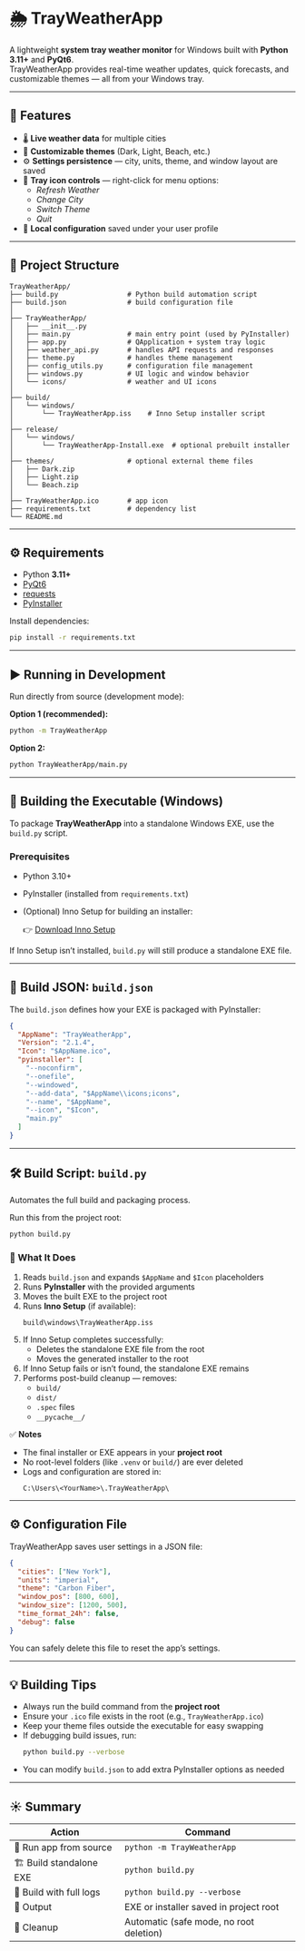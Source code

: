 # 🌦️ TrayWeatherApp

A lightweight **system tray weather monitor** for Windows built with **Python 3.11+** and **PyQt6**.  
TrayWeatherApp provides real-time weather updates, quick forecasts, and customizable themes — all from your Windows tray.

---

## 🧭 Features

- 🌡️ **Live weather data** for multiple cities  
- 🎨 **Customizable themes** (Dark, Light, Beach, etc.)  
- ⚙️ **Settings persistence** — city, units, theme, and window layout are saved  
- 📍 **Tray icon controls** — right-click for menu options:
  - *Refresh Weather*
  - *Change City*
  - *Switch Theme*
  - *Quit*
- 💾 **Local configuration** saved under your user profile

---

## 📂 Project Structure

```
TrayWeatherApp/
├── build.py                 # Python build automation script
├── build.json               # build configuration file
│
├── TrayWeatherApp/
│   ├── __init__.py
│   ├── main.py              # main entry point (used by PyInstaller)
│   ├── app.py               # QApplication + system tray logic
│   ├── weather_api.py       # handles API requests and responses
│   ├── theme.py             # handles theme management
│   ├── config_utils.py      # configuration file management
│   ├── windows.py           # UI logic and window behavior
│   └── icons/               # weather and UI icons
│
├── build/
│   └── windows/
│       └── TrayWeatherApp.iss    # Inno Setup installer script
│
├── release/
│   └── windows/
│       └── TrayWeatherApp-Install.exe  # optional prebuilt installer
│
├── themes/                  # optional external theme files
│   ├── Dark.zip
│   ├── Light.zip
│   └── Beach.zip
│
├── TrayWeatherApp.ico       # app icon
├── requirements.txt         # dependency list
└── README.md
```

---

## ⚙️ Requirements

- Python **3.11+**
- [PyQt6](https://pypi.org/project/PyQt6/)
- [requests](https://pypi.org/project/requests/)
- [PyInstaller](https://pypi.org/project/pyinstaller/)

Install dependencies:
```bash
pip install -r requirements.txt
```

---

## ▶️ Running in Development

Run directly from source (development mode):

**Option 1 (recommended):**
```bash
python -m TrayWeatherApp
```

**Option 2:**
```bash
python TrayWeatherApp/main.py
```

---

## 🧰 Building the Executable (Windows)

To package **TrayWeatherApp** into a standalone Windows EXE, use the `build.py` script.

### Prerequisites
- Python 3.10+
- PyInstaller (installed from `requirements.txt`)
- (Optional) Inno Setup for building an installer:

  👉 [Download Inno Setup](https://jrsoftware.org/isinfo.php)

If Inno Setup isn’t installed, `build.py` will still produce a standalone EXE file.

---

## 🧩 Build JSON: `build.json`

The `build.json` defines how your EXE is packaged with PyInstaller:

```json
{
  "AppName": "TrayWeatherApp",
  "Version": "2.1.4",
  "Icon": "$AppName.ico",
  "pyinstaller": [
    "--noconfirm",
    "--onefile",
    "--windowed",
    "--add-data", "$AppName\\icons;icons",
    "--name", "$AppName",
    "--icon", "$Icon",
    "main.py"
  ]
}
```

---

## 🛠️ Build Script: `build.py`

Automates the full build and packaging process.

Run this from the project root:
```bash
python build.py
```

### 🧾 What It Does
1. Reads `build.json` and expands `$AppName` and `$Icon` placeholders  
2. Runs **PyInstaller** with the provided arguments  
3. Moves the built EXE to the project root  
4. Runs **Inno Setup** (if available):  
   ```
   build\windows\TrayWeatherApp.iss
   ```
5. If Inno Setup completes successfully:  
   - Deletes the standalone EXE file from the root  
   - Moves the generated installer to the root  
6. If Inno Setup fails or isn’t found, the standalone EXE remains  
7. Performs post-build cleanup — removes:
   - `build/`
   - `dist/`
   - `.spec` files
   - `__pycache__/`

✅ **Notes**
- The final installer or EXE appears in your **project root**
- No root-level folders (like `.venv` or `build/`) are ever deleted
- Logs and configuration are stored in:
  ```
  C:\Users\<YourName>\.TrayWeatherApp\
  ```

---

## ⚙️ Configuration File

TrayWeatherApp saves user settings in a JSON file:
```json
{
  "cities": ["New York"],
  "units": "imperial",
  "theme": "Carbon Fiber",
  "window_pos": [800, 600],
  "window_size": [1200, 500],
  "time_format_24h": false,
  "debug": false
}
```

You can safely delete this file to reset the app’s settings.

---

## 💡 Building Tips

- Always run the build command from the **project root**
- Ensure your `.ico` file exists in the root (e.g., `TrayWeatherApp.ico`)
- Keep your theme files outside the executable for easy swapping
- If debugging build issues, run:
  ```bash
  python build.py --verbose
  ```
- You can modify `build.json` to add extra PyInstaller options as needed

---

## ☀️ Summary

| Action | Command |
|--------|----------|
| 🧪 Run app from source | `python -m TrayWeatherApp` |
| 🏗️ Build standalone EXE | `python build.py` |
| 🧱 Build with full logs | `python build.py --verbose` |
| 💾 Output | EXE or installer saved in project root |
| 🧹 Cleanup | Automatic (safe mode, no root deletion) |
